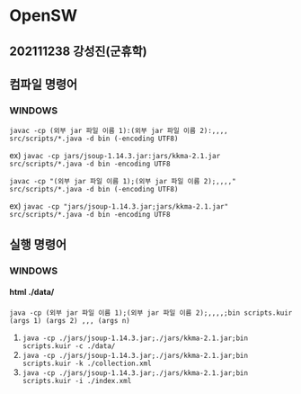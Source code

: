 # OpenSW
## 202111238 강성진(군휴학)

## 컴파일 명령어

### WINDOWS
`javac -cp (외부 jar 파일 이름 1):(외부 jar 파일 이름 2):,,,, src/scripts/*.java -d bin (-encoding UTF8)`

ex) `javac -cp jars/jsoup-1.14.3.jar:jars/kkma-2.1.jar src/scripts/*.java -d bin -encoding UTF8`

`javac -cp "(외부 jar 파일 이름 1);(외부 jar 파일 이름 2);,,,," src/scripts/*.java -d bin (-encoding UTF8)`

ex) `javac -cp "jars/jsoup-1.14.3.jar;jars/kkma-2.1.jar" src/scripts/*.java -d bin -encoding UTF8`

## 실행 명령어
### WINDOWS
#### html ./data/
`java -cp (외부 jar 파일 이름 1);(외부 jar 파일 이름 2);,,,,;bin scripts.kuir (args 1) (args 2) ,,, (args n)`

1. `java -cp ./jars/jsoup-1.14.3.jar;./jars/kkma-2.1.jar;bin scripts.kuir -c ./data/`
2. `java -cp ./jars/jsoup-1.14.3.jar;./jars/kkma-2.1.jar;bin scripts.kuir -k ./collection.xml`
3. `java -cp ./jars/jsoup-1.14.3.jar;./jars/kkma-2.1.jar;bin scripts.kuir -i ./index.xml`
